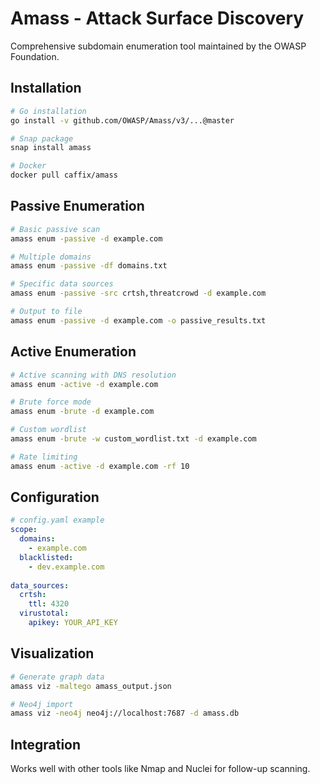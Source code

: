 # Amass - Attack Surface Discovery

Comprehensive subdomain enumeration tool maintained by the OWASP Foundation.

## Installation

```bash
# Go installation
go install -v github.com/OWASP/Amass/v3/...@master

# Snap package
snap install amass

# Docker
docker pull caffix/amass
```

## Passive Enumeration

```bash
# Basic passive scan
amass enum -passive -d example.com

# Multiple domains
amass enum -passive -df domains.txt

# Specific data sources
amass enum -passive -src crtsh,threatcrowd -d example.com

# Output to file
amass enum -passive -d example.com -o passive_results.txt
```

## Active Enumeration

```bash
# Active scanning with DNS resolution
amass enum -active -d example.com

# Brute force mode
amass enum -brute -d example.com

# Custom wordlist
amass enum -brute -w custom_wordlist.txt -d example.com

# Rate limiting
amass enum -active -d example.com -rf 10
```

## Configuration

```yaml
# config.yaml example
scope:
  domains:
    - example.com
  blacklisted:
    - dev.example.com
    
data_sources:
  crtsh:
    ttl: 4320
  virustotal:
    apikey: YOUR_API_KEY
```

## Visualization

```bash
# Generate graph data
amass viz -maltego amass_output.json

# Neo4j import
amass viz -neo4j neo4j://localhost:7687 -d amass.db
```

## Integration

Works well with other tools like Nmap and Nuclei for follow-up scanning.
